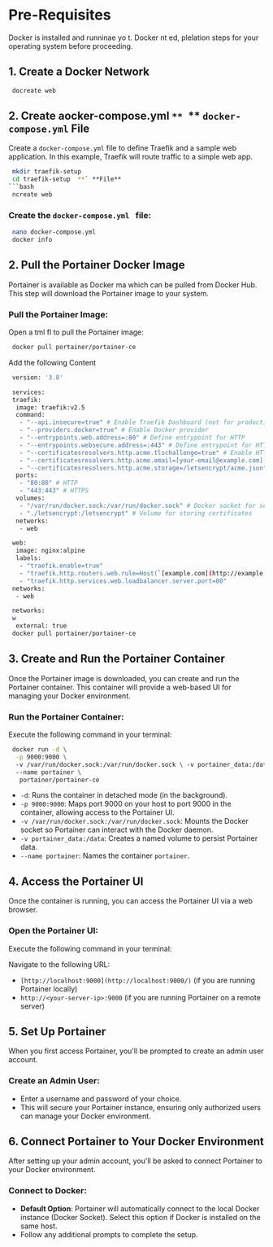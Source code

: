 
# Pre-Requisites
 Docker is installed and runninae  yo t.  Docker nt ed, plelation steps for your operating system before proceeding.

## 1\. Create a Docker Network

```bash
 docreate web
 ```
## 2\. Create aocker-compose.yml `** `** `docker-compose.yml` File

Create a `docker-compose.yml` file to define Traefik and a sample web application. In this example, Traefik will route traffic to a simple web app.

```bash
 mkdir traefik-setup
 cd traefik-setup  **` **File**
```bash
 ncreate web
 ```
###  Create the `docker-compose.yml ` file:

 ```bash
  nano docker-compose.yml
  docker info
```

## 2\. Pull the Portainer Docker Image
Portainer is available as  Docker ma which can be pulled from Docker Hub. This step will download the Portainer image to your system.

###  **Pull the Portainer Image**:
Open a tml  fl to pull the Portainer image:

```bash
 docker pull portainer/portainer-ce
 ```
Add the following Content

```bash
 version: '3.8'

 services:
 traefik:
  image: traefik:v2.5
  command:
   - "--api.insecure=true" # Enable Traefik Dashboard (not for production use)
   - "--providers.docker=true" # Enable Docker provider
   - "--entrypoints.web.address=:80" # Define entrypoint for HTTP
   - "--entrypoints.websecure.address=:443" # Define entrypoint for HTTPS
   - "--certificatesresolvers.http.acme.tlschallenge=true" # Enable HTTP-01 challenge for ACME
   - "--certificatesresolvers.http.acme.email=[your-email@example.com](mailto:your-email@example.com)" # Your email for ACME
   - "--certificatesresolvers.http.acme.storage=/letsencrypt/acme.json" # Storage for certificates
  ports:
   - "80:80" # HTTP
   - "443:443" # HTTPS
  volumes:
   - "/var/run/docker.sock:/var/run/docker.sock" # Docker socket for service discovery
   - "./letsencrypt:/letsencrypt" # Volume for storing certificates
  networks:
   - web

 web:
  image: nginx:alpine
  labels:
   - "traefik.enable=true"
   - "traefik.http.routers.web.rule=Host(`[example.com](http://example.com/)`)" # Replace with your domain
   - "traefik.http.services.web.loadbalancer.server.port=80"
 networks:
  - web

 networks:
 w
  external: true
 docker pull portainer/portainer-ce
 ```


## 3\. Create and Run the Portainer Container
Once the Portainer image is downloaded, you can create and run the Portainer container. This container will provide a web-based UI for managing your Docker environment.

###  **Run the Portainer Container**:
Execute the following command in your terminal:

``` bash
 docker run -d \
  -p 9000:9000 \ 
  -v /var/run/docker.sock:/var/run/docker.sock \ -v portainer_data:/data \ 
  --name portainer \
   portainer/portainer-ce
```
-   `-d`: Runs the container in detached mode (in the background).
-   `-p 9000:9000`: Maps port 9000 on your host to port 9000 in the container, allowing access to the Portainer UI.
-   `-v /var/run/docker.sock:/var/run/docker.sock`: Mounts the Docker socket so Portainer can interact with the Docker daemon.
-   `-v portainer_data:/data`: Creates a named volume to persist Portainer data.
-   `--name portainer`: Names the container  `portainer`.

## 4\. Access the Portainer UI
Once the container is running, you can access the Portainer UI via a web browser.

###  **Open the Portainer UI**:
Execute the following command in your terminal:

Navigate to the following URL:
-   `[http://localhost:9000](http://localhost:9000/)`  (if you are running Portainer locally)
-   `http://<your-server-ip>:9000`  (if you are running Portainer on a remote server)

## 5\. Set Up Portainer 

When you first access Portainer, you'll be prompted to create an admin user account.
### **Create an Admin User**:

-   Enter a username and password of your choice.
-   This will secure your Portainer instance, ensuring only authorized users can manage your Docker environment.

## 6\. Connect Portainer to Your Docker Environment

After setting up your admin account, you'll be asked to connect Portainer to your Docker environment.
### **Connect to Docker**:

-   **Default Option**: Portainer will automatically connect to the local Docker instance (Docker Socket). Select this option if Docker is installed on the same host.
-   Follow any additional prompts to complete the setup.
<!--stackedit_data:
eyJoaXN0b3J5IjpbMTcxMjUwMTcyNiwtMjYzNDAzNTUyLDYyNj
ExMTA1MSwxNTA4Nzg4MzI1LC0xMDcwOTI3MTUzLC0xOTQ1NjUx
MzU1LC0yMTE3NTE4NzYxLDY1MTUwMzY4OSwxMTk3MDE2NDQzXX
0=
-->